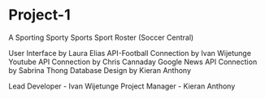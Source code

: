 # Project-1
A Sporting Sporty Sports Sport Roster (Soccer Central)

User Interface by Laura Elias
API-Football Connection by Ivan Wijetunge
Youtube API Connection by Chris Cannaday
Google News API Connection by Sabrina Thong
Database Design by Kieran Anthony

Lead Developer - Ivan Wijetunge
Project Manager - Kieran Anthony